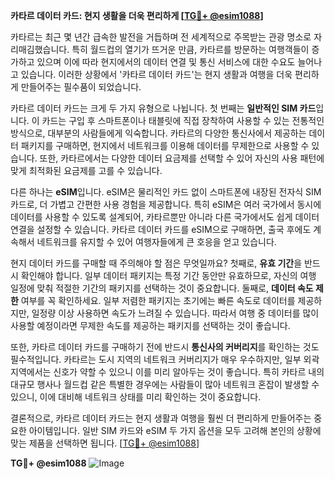 **카타르 데이터 카드: 현지 생활을 더욱 편리하게 [[TG💪+ @esim1088](https://t.me/s/esim1088)]**

카타르는 최근 몇 년간 급속한 발전을 거듭하며 전 세계적으로 주목받는 관광 명소로 자리매김했습니다. 특히 월드컵의 열기가 뜨거운 만큼, 카타르를 방문하는 여행객들이 증가하고 있으며 이에 따라 현지에서의 데이터 연결 및 통신 서비스에 대한 수요도 늘어나고 있습니다. 이러한 상황에서 '카타르 데이터 카드'는 현지 생활과 여행을 더욱 편리하게 만들어주는 필수품이 되었습니다.

카타르 데이터 카드는 크게 두 가지 유형으로 나뉩니다. 첫 번째는 **일반적인 SIM 카드**입니다. 이 카드는 구입 후 스마트폰이나 태블릿에 직접 장착하여 사용할 수 있는 전통적인 방식으로, 대부분의 사람들에게 익숙합니다. 카타르의 다양한 통신사에서 제공하는 데이터 패키지를 구매하면, 현지에서 네트워크를 이용해 데이터를 무제한으로 사용할 수 있습니다. 또한, 카타르에서는 다양한 데이터 요금제를 선택할 수 있어 자신의 사용 패턴에 맞게 최적화된 요금제를 고를 수 있습니다.

다른 하나는 **eSIM**입니다. eSIM은 물리적인 카드 없이 스마트폰에 내장된 전자식 SIM 카드로, 더 가볍고 간편한 사용 경험을 제공합니다. 특히 eSIM은 여러 국가에서 동시에 데이터를 사용할 수 있도록 설계되어, 카타르뿐만 아니라 다른 국가에서도 쉽게 데이터 연결을 설정할 수 있습니다. 카타르 데이터 카드를 eSIM으로 구매하면, 출국 후에도 계속해서 네트워크를 유지할 수 있어 여행자들에게 큰 호응을 얻고 있습니다.

현지 데이터 카드를 구매할 때 주의해야 할 점은 무엇일까요? 첫째로, **유효 기간**을 반드시 확인해야 합니다. 일부 데이터 패키지는 특정 기간 동안만 유효하므로, 자신의 여행 일정에 맞춰 적절한 기간의 패키지를 선택하는 것이 중요합니다. 둘째로, **데이터 속도 제한** 여부를 꼭 확인하세요. 일부 저렴한 패키지는 초기에는 빠른 속도로 데이터를 제공하지만, 일정량 이상 사용하면 속도가 느려질 수 있습니다. 따라서 여행 중 데이터를 많이 사용할 예정이라면 무제한 속도를 제공하는 패키지를 선택하는 것이 좋습니다.

또한, 카타르 데이터 카드를 구매하기 전에 반드시 **통신사의 커버리지**를 확인하는 것도 필수적입니다. 카타르는 도시 지역의 네트워크 커버리지가 매우 우수하지만, 일부 외곽 지역에서는 신호가 약할 수 있으니 이를 미리 알아두는 것이 좋습니다. 특히 카타르 내의 대규모 행사나 월드컵 같은 특별한 경우에는 사람들이 많아 네트워크 혼잡이 발생할 수 있으니, 이에 대비해 네트워크 상태를 미리 확인하는 것이 중요합니다.

결론적으로, 카타르 데이터 카드는 현지 생활과 여행을 훨씬 더 편리하게 만들어주는 중요한 아이템입니다. 일반 SIM 카드와 eSIM 두 가지 옵션을 모두 고려해 본인의 상황에 맞는 제품을 선택하면 됩니다. [[TG💪+ @esim1088](https://t.me/s/esim1088)]

**TG💪+ @esim1088**
![Image](https://i.postimg.cc/Y0z9fWf4/image.png)